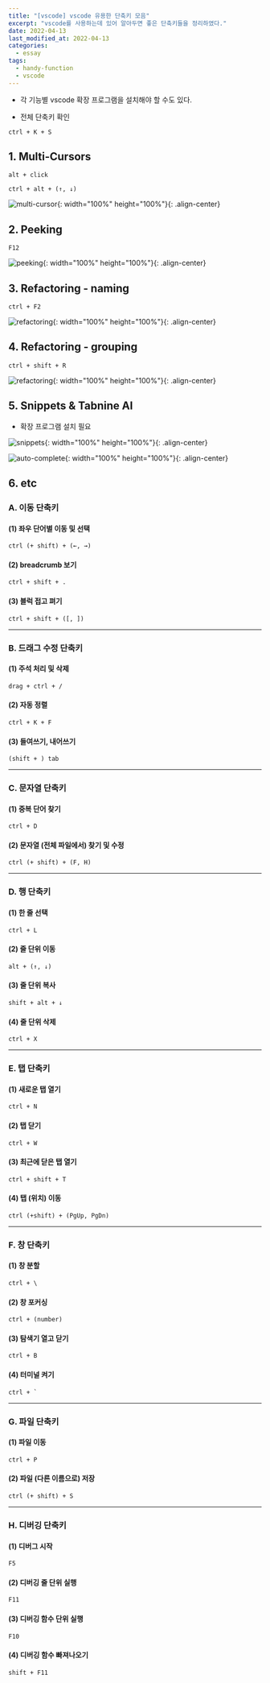 ```yaml
---
title: "[vscode] vscode 유용한 단축키 모음"
excerpt: "vscode를 사용하는데 있어 알아두면 좋은 단축키들을 정리하였다."
date: 2022-04-13
last_modified_at: 2022-04-13
categories:
  - essay
tags:
  - handy-function
  - vscode
---
```


* 각 기능별 vscode 확장 프로그램을 설치해야 할 수도 있다.

* 전체 단축키 확인
```
ctrl + K + S
```

## 1. Multi-Cursors

```
alt + click
```
```
ctrl + alt + (↑, ↓)
```

![multi-cursor](https://user-images.githubusercontent.com/30232837/163115085-00aaa6fa-04b2-451e-93f7-25ef9c6c88cf.png "multi-cursor"){: width="100%" height="100%"}{: .align-center}

## 2. Peeking

```
F12
```

![peeking](https://user-images.githubusercontent.com/30232837/163080499-fd8ffabe-f1e4-4f79-a57d-d2aed1a8712f.png "peeking"){: width="100%" height="100%"}{: .align-center}

## 3. Refactoring - naming

```
ctrl + F2
```

![refactoring](https://user-images.githubusercontent.com/30232837/163083992-46557a23-ca5c-4991-9276-eea44287cabf.png "refactoring"){: width="100%" height="100%"}{: .align-center}

## 4. Refactoring - grouping

```
ctrl + shift + R
```

![refactoring](https://user-images.githubusercontent.com/30232837/163082705-688626a7-a97d-4348-83eb-4d23edb63d68.png "refactoring"){: width="100%" height="100%"}{: .align-center}

## 5. Snippets & Tabnine AI

* 확장 프로그램 설치 필요

![snippets](https://user-images.githubusercontent.com/30232837/163086130-e1222180-ebb9-431d-afd9-3193be596fa9.png "snippets"){: width="100%" height="100%"}{: .align-center}

![auto-complete](https://user-images.githubusercontent.com/30232837/163086688-414c05ce-aa6d-46a8-8669-c8bbad6b9841.png "auto-complete"){: width="100%" height="100%"}{: .align-center}

## 6. etc

### A. 이동 단축키

#### (1) 좌우 단어별 이동 및 선택
```
ctrl (+ shift) + (←, →)
```
#### (2) breadcrumb 보기
```
ctrl + shift + .
```
#### (3) 블럭 접고 펴기
```
ctrl + shift + ([, ])
```

---

### B. 드래그 수정 단축키

#### (1) 주석 처리 및 삭제
```
drag + ctrl + /
```
#### (2) 자동 정렬
```
ctrl + K + F
```
#### (3) 들여쓰기, 내어쓰기
```
(shift + ) tab
```

---

### C. 문자열 단축키

#### (1) 중복 단어 찾기
```
ctrl + D
```
#### (2) 문자열 (전체 파일에서) 찾기 및 수정
```
ctrl (+ shift) + (F, H)
```

---

### D. 행 단축키

#### (1) 한 줄 선택
```
ctrl + L
```
#### (2) 줄 단위 이동
```
alt + (↑, ↓)
```
#### (3) 줄 단위 복사
```
shift + alt + ↓
```
#### (4) 줄 단위 삭제
```
ctrl + X
```

---

### E. 탭 단축키

#### (1) 새로운 탭 열기
```
ctrl + N
```
#### (2) 탭 닫기
```
ctrl + W
```
#### (3) 최근에 닫은 탭 열기
```
ctrl + shift + T
```
#### (4) 탭 (위치) 이동
```
ctrl (+shift) + (PgUp, PgDn)
```
---

### F. 창 단축키

#### (1) 창 분할
```
ctrl + \
```
#### (2) 창 포커싱
```
ctrl + (number)
```
#### (3) 탐색기 열고 닫기
```
ctrl + B
```
#### (4) 터미널 켜기
```
ctrl + `
```

---

### G. 파일 단축키

#### (1) 파일 이동
```
ctrl + P
```
#### (2) 파일 (다른 이름으로) 저장
```
ctrl (+ shift) + S
```

---

### H. 디버깅 단축키

#### (1) 디버그 시작
```
F5
```
#### (2) 디버깅 줄 단위 실행
```
F11
```
#### (3) 디버깅 함수 단위 실행
```
F10
```
#### (4) 디버깅 함수 빠져나오기
```
shift + F11
```
